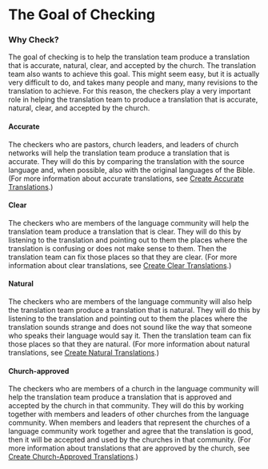 # The Goal of Checking #

### Why Check?

The goal of checking is to help the translation team produce a translation that is accurate, natural, clear, and accepted by the church. The translation team also wants to achieve this goal. This might seem easy, but it is actually very difficult to do, and takes many people and many, many revisions to the translation to achieve. For this reason, the checkers play a very important role in helping the translation team to produce a translation that is accurate, natural, clear, and accepted by the church.

#### Accurate

The checkers who are pastors, church leaders, and leaders of church networks will help the translation team produce a translation that is accurate. They will do this by comparing the translation with the source language and, when possible, also with the original languages of the Bible. (For more information about accurate translations, see [Create Accurate Translations](../../translate/guidelines-accurate/01.md).)

#### Clear

The checkers who are members of the language community will help the translation team produce a translation that is clear. They will do this by listening to the translation and pointing out to them the places where the translation is confusing or does not make sense to them. Then the translation team can fix those places so that they are clear.  (For more information about clear translations, see [Create Clear Translations](../../translate/guidelines-clear/01.md).)

#### Natural

The checkers who are members of the language community will also help the translation team produce a translation that is natural. They will do this by listening to the translation and pointing out to them the places where the translation sounds strange and does not sound like the way that someone who speaks their language would say it. Then the translation team can fix those places so that they are natural.  (For more information about natural translations, see [Create Natural Translations](../../translate/guidelines-natural/01.md).)

#### Church-approved

The checkers who are members of a church in the language community will help the translation team produce a translation that is approved and accepted by the church in that community. They will do this by working together with members and leaders of other churches from the language community. When members and leaders that represent the churches of a language community work together and agree that the translation is good, then it will be accepted and used by the churches in that community. (For more information about translations that are approved by the church, see [Create Church-Approved Translations](../../translate/guidelines-church-approved/01.md).)